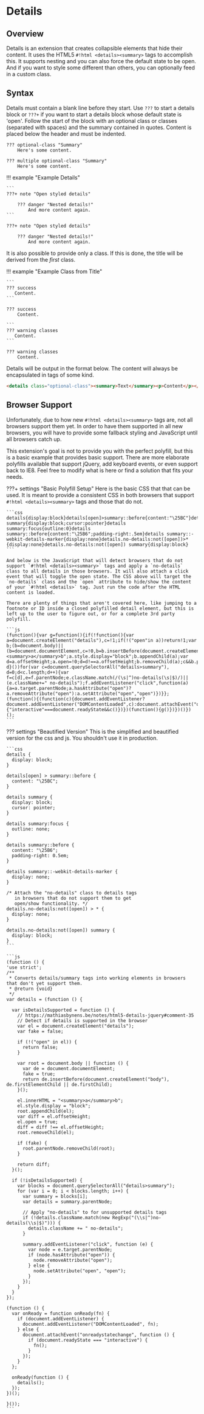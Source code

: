 # Details

## Overview

Details is an extension that creates collapsible elements that hide their content. It uses the HTML5 `#!html <details><summary>` tags to accomplish this.  It supports nesting and you can also force the default state to be open. And if you want to style some different than others, you can optionally feed in a custom class.

## Syntax

Details must contain a blank line before they start. Use `???` to start a details block or `???+` if you want to start a details block whose default state is 'open'.  Follow the start of the block with an optional class or classes (separated with spaces) and the summary contained in quotes. Content is placed below the header and must be indented.

```
??? optional-class "Summary"
    Here's some content.
```

```
??? multiple optional-class "Summary"
    Here's some content.
```

!!! example "Example Details"

    ```
    ???+ note "Open styled details"

        ??? danger "Nested details!"
            And more content again.
    ```

    ???+ note "Open styled details"

        ??? danger "Nested details!"
            And more content again.

It is also possible to provide only a class.  If this is done, the title will be derived from the *first* class.

!!! example "Example Class from Title"

    ```
    ??? success
       Content.
    ```

    ??? success
        Content.

    ```
    ??? warning classes
       Content.
    ```

    ??? warning classes
        Content.

Details will be output in the format below. The content will always be encapsulated in tags of some kind.

```html
<details class="optional-class"><summary>Text</summary><p>Content</p></details>
```

## Browser Support

Unfortunately, due to how new `#!html <details><summary>` tags are, not all browsers support them yet.  In order to have them supported in all new browsers, you will have to provide some fallback styling and JavaScript until all browsers catch up.

This extension's goal is not to provide you with the perfect polyfill, but this is a basic example that provides basic support. There are more elaborate polyfills available that support jQuery, add keyboard events, or even support back to IE8. Feel free to modify what is here or find a solution that fits your needs.

???+ settings "Basic Polyfill Setup"
    Here is the basic CSS that that can be used.  It is meant to provide a consistent CSS in both browsers that support `#!html <details><summary>` tags and those that do not.

    ```css
    details{display:block}details[open]>summary::before{content:"\25BC"}details summary{display:block;cursor:pointer}details     summary:focus{outline:0}details summary::before{content:"\25B6";padding-right:.5em}details summary::-webkit-details-marker{display:none}details.no-details:not([open])>*{display:none}details.no-details:not([open]) summary{display:block}
    ```

    And below is the JavaScript that will detect browsers that do not support `#!html <details><summary>` tags and apply a `no-details` class to all details in those browsers. It will also attach a click event that will toggle the open state. The CSS above will target the `no-details` class and the `open` attribute to hide/show the content of your `#!html <details>` tag. Just run the code after the HTML content is loaded.

    There are plenty of things that aren't covered here, like jumping to a footnote or ID inside a closed polyfilled detail element, but this is left up to the user to figure out, or for a complete 3rd party polyfill.

    ```js
    (function(){var g=function(){if(!function(){var a=document.createElement("details"),c=!1;if(!("open"in a))return!1;var b;(b=document.body)||(b=document.documentElement,c=!0,b=b.insertBefore(document.createElement("body"),b.firstElementChild||b.firstChild));a.innerHTML="<summary>a</summary>b";a.style.display="block";b.appendChild(a);var d=a.offsetHeight;a.open=!0;d=d!==a.offsetHeight;b.removeChild(a);c&&b.parentNode.removeChild(b);return d}())for(var c=document.querySelectorAll("details>summary"),
    d=0;d<c.length;d++){var f=c[d],e=f.parentNode;e.className.match(/(\s|^)no-details(\s|$)/)||(e.className+=" no-details");f.addEventListener("click",function(a){a=a.target.parentNode;a.hasAttribute("open")?a.removeAttribute("open"):a.setAttribute("open","open")})}};(function(){(function(c){document.addEventListener?document.addEventListener("DOMContentLoaded",c):document.attachEvent("onreadystatechange",function(){"interactive"===document.readyState&&c()})})(function(){g()})})()})();
    ```

??? settings "Beautified Version" This is the simplified and beautified version for the css and js. You shouldn't use it in production.
    
    ```css
    details {
      display: block;
    }

    details[open] > summary::before {
      content: "\25BC";
    }

    details summary {
      display: block;
      cursor: pointer;
    }

    details summary:focus {
      outline: none;
    }

    details summary::before {
      content: "\25B6";
      padding-right: 0.5em;
    }

    details summary::-webkit-details-marker {
      display: none;
    }

    /* Attach the "no-details" class to details tags
       in browsers that do not support them to get
       open/show functionality. */
    details.no-details:not([open]) > * {
      display: none;
    }

    details.no-details:not([open]) summary {
      display: block;
    }
    ```

    ```js
    (function () {
    'use strict';
    /**
     * Converts details/summary tags into working elements in browsers that don't yet support them.
     * @return {void}
     */
    var details = (function () {

      var isDetailsSupported = function () {
        // https://mathiasbynens.be/notes/html5-details-jquery#comment-35
        // Detect if details is supported in the browser
        var el = document.createElement("details");
        var fake = false;

        if (!("open" in el)) {
          return false;
        }

        var root = document.body || function () {
          var de = document.documentElement;
          fake = true;
          return de.insertBefore(document.createElement("body"), de.firstElementChild || de.firstChild);
        }();

        el.innerHTML = "<summary>a</summary>b";
        el.style.display = "block";
        root.appendChild(el);
        var diff = el.offsetHeight;
        el.open = true;
        diff = diff !== el.offsetHeight;
        root.removeChild(el);

        if (fake) {
          root.parentNode.removeChild(root);
        }

        return diff;
      }();

      if (!isDetailsSupported) {
        var blocks = document.querySelectorAll("details>summary");
        for (var i = 0; i < blocks.length; i++) {
          var summary = blocks[i];
          var details = summary.parentNode;

          // Apply "no-details" to for unsupported details tags
          if (!details.className.match(new RegExp("(\\s|^)no-details(\\s|$)"))) {
            details.className += " no-details";
          }

          summary.addEventListener("click", function (e) {
            var node = e.target.parentNode;
            if (node.hasAttribute("open")) {
              node.removeAttribute("open");
            } else {
              node.setAttribute("open", "open");
            }
          });
        }
      }
    });

    (function () {
      var onReady = function onReady(fn) {
        if (document.addEventListener) {
          document.addEventListener("DOMContentLoaded", fn);
        } else {
          document.attachEvent("onreadystatechange", function () {
            if (document.readyState === "interactive") {
              fn();
            }
          });
        }
      };

      onReady(function () {
        details();
      });
    })();

    }());
    ```
